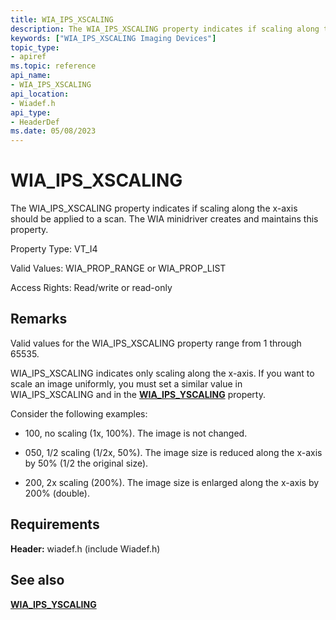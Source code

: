 ```yaml
---
title: WIA_IPS_XSCALING
description: The WIA_IPS_XSCALING property indicates if scaling along the x-axis should be applied to a scan. The WIA minidriver creates and maintains this property.
keywords: ["WIA_IPS_XSCALING Imaging Devices"]
topic_type:
- apiref
ms.topic: reference
api_name:
- WIA_IPS_XSCALING
api_location:
- Wiadef.h
api_type:
- HeaderDef
ms.date: 05/08/2023
---
```


# WIA_IPS_XSCALING

The WIA_IPS_XSCALING property indicates if scaling along the x-axis should be applied to a scan. The WIA minidriver creates and maintains this property.

Property Type: VT_I4

Valid Values: WIA_PROP_RANGE or WIA_PROP_LIST

Access Rights: Read/write or read-only

## Remarks

Valid values for the WIA_IPS_XSCALING property range from 1 through 65535.

WIA_IPS_XSCALING indicates only scaling along the x-axis. If you want to scale an image uniformly, you must set a similar value in WIA_IPS_XSCALING and in the [**WIA_IPS_YSCALING**](wia-ips-yscaling.md) property.

Consider the following examples:

- 100, no scaling (1x, 100%). The image is not changed.

- 050, 1/2 scaling (1/2x, 50%). The image size is reduced along the x-axis by 50% (1/2 the original size).

- 200, 2x scaling (200%). The image size is enlarged along the x-axis by 200% (double).

## Requirements

**Header:** wiadef.h (include Wiadef.h)

## See also

[**WIA_IPS_YSCALING**](wia-ips-yscaling.md)
